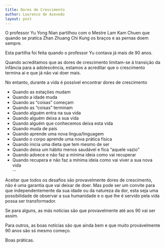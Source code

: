 ```yaml
---
title: Dores de Crescimento
author: Lourenco de Azevedo
layout: post
---
```

O professor Yu Yong Nian partilhou com o Mestre Lam Kam Chuen que quando se pratica Zhan Zhuang Chi Kung os braços e as pernas doem sempre.

Esta partilha foi feita quando o professor Yu contava já mais de 90 anos.

Quando acreditamos que as dores de crescimento limitam-se à transição da infância para a adolescência, estamos a acreditar que o crescimento termina ai e que já não vai doer mais.

No entanto, durante a vida é possível encontrar dores de crescimento 

  * Quando as estações mudam
  * Quando a idade muda 
  * Quando as “coisas” começam
  * Quando as “coisas” terminam 
  * Quando alguém entra na sua vida
  * Quando alguém deixa a sua vida
  * Quando alguém que conhecemos deixa esta vida
  * Quando muda de país
  * Quando aprende uma nova língua/linguagem
  * Quando o corpo aprende uma nova prática física
  * Quando inicia uma dieta que tem mesmo de ser
  * Quando deixa um hábito menos saudável e fica “aquele vazio”
  * Quando adoece e não faz a mínima ideia como vai recuperar 
  * Quando recupera e não faz a mínima ideia como vai viver a sua nova vida  
    ···

Aceitar que todos os desafios são provavelmente dores de crescimento, não é uma garantia que vai deixar de doer. Mas pode ser um convite para que independentemente da sua idade ou da natureza da dor, esta seja uma possibilidade de observar a sua humanidade e o que lhe é servido pela vida possa ser transformador.

Se para alguns, as más notícias são que provavelmente até aos 90 vai ser assim.

Para outros, as boas notícias são que ainda bem e que muito provávelmente 90 anos são sś mesmo começo.

Boas práticas.
